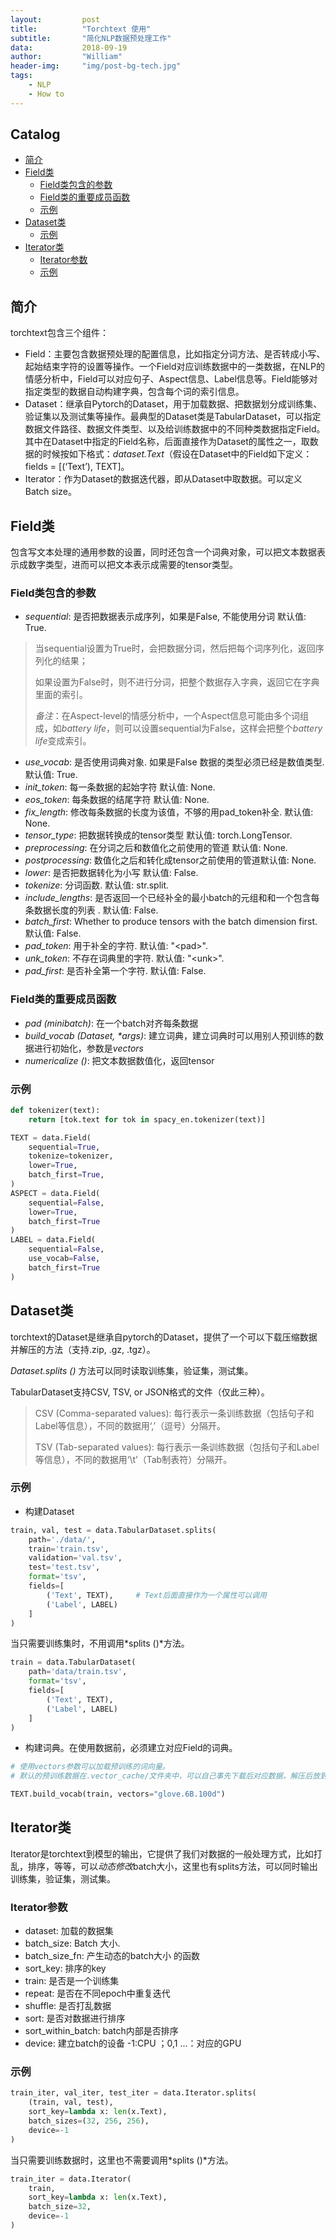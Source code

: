 ```yaml
---
layout:         post
title:          "Torchtext 使用"
subtitle:       "简化NLP数据预处理工作"
data:           2018-09-19
author:         "William"
header-img:     "img/post-bg-tech.jpg"
tags:
    - NLP
    - How to
---
```


## Catalog

- [简介](#简介)
- [Field类](#field类)
  - [Field类包含的参数](#field类包含的参数)
  - [Field类的重要成员函数](#field类的重要成员函数)
  - [示例](#示例)
- [Dataset类](#dataset类)
  - [示例](#示例-1)
- [Iterator类](#iterator类)
  - [Iterator参数](#iterator参数)
  - [示例](#示例-2)



简介
----

torchtext包含三个组件：

-   Field：主要包含数据预处理的配置信息，比如指定分词方法、是否转成小写、起始结束字符的设置等操作。一个Field对应训练数据中的一类数据，在NLP的情感分析中，Field可以对应句子、Aspect信息、Label信息等。Field能够对指定类型的数据自动构建字典，包含每个词的索引信息。
-   Dataset：继承自Pytorch的Dataset，用于加载数据、把数据划分成训练集、验证集以及测试集等操作。最典型的Dataset类是TabularDataset，可以指定数据文件路径、数据文件类型、以及给训练数据中的不同种类数据指定Field。其中在Dataset中指定的Field名称，后面直接作为Dataset的属性之一，取数据的时候按如下格式：*dataset.Text*（假设在Dataset中的Field如下定义：fields
    = \[(‘Text’), TEXT\]。
-   Iterator：作为Dataset的数据迭代器，即从Dataset中取数据。可以定义Batch
    size。

Field类
-------

包含写文本处理的通用参数的设置，同时还包含一个词典对象，可以把文本数据表示成数字类型，进而可以把文本表示成需要的tensor类型。

### Field类包含的参数

-   *sequential*: 是否把数据表示成序列，如果是False, 不能使用分词
    默认值: True.

> 当sequential设置为True时，会把数据分词，然后把每个词序列化，返回序列化的结果；
>
> 如果设置为False时，则不进行分词，把整个数据存入字典，返回它在字典里面的索引。
>
> *备注*：在Aspect-level的情感分析中，一个Aspect信息可能由多个词组成，如*battery
> life*，则可以设置sequential为False，这样会把整个*battery
> life*变成索引。

-   *use\_vocab*: 是否使用词典对象. 如果是False
    数据的类型必须已经是数值类型. 默认值: True.
-   *init\_token*: 每一条数据的起始字符 默认值: None.
-   *eos\_token*: 每条数据的结尾字符 默认值: None.
-   *fix\_length*: 修改每条数据的长度为该值，不够的用pad\_token补全.
    默认值: None.
-   *tensor\_type*: 把数据转换成的tensor类型 默认值: torch.LongTensor.
-   *preprocessing*: 在分词之后和数值化之前使用的管道 默认值: None.
-   *postprocessing*: 数值化之后和转化成tensor之前使用的管道默认值:
    None.
-   *lower*: 是否把数据转化为小写 默认值: False.
-   *tokenize*: 分词函数. 默认值: str.split.
-   *include\_lengths*:
    是否返回一个已经补全的最小batch的元组和和一个包含每条数据长度的列表
    . 默认值: False.
-   *batch\_first*: Whether to produce tensors with the batch dimension
    first. 默认值: False.
-   *pad\_token*: 用于补全的字符. 默认值: "&lt;pad&gt;".
-   *unk\_token*: 不存在词典里的字符. 默认值: "&lt;unk&gt;".
-   *pad\_first*: 是否补全第一个字符. 默认值: False.

### Field类的重要成员函数

-   *pad (minibatch)*: 在一个batch对齐每条数据
-   *build\_vocab (Dataset, \*args)*:
    建立词典，建立词典时可以用别人预训练的数据进行初始化，参数是*vectors*
-   *numericalize ()*: 把文本数据数值化，返回tensor

### 示例

``` python
def tokenizer(text):
    return [tok.text for tok in spacy_en.tokenizer(text)]

TEXT = data.Field(
    sequential=True,
    tokenize=tokenizer,
    lower=True,
    batch_first=True,
)
ASPECT = data.Field(
    sequential=False,
    lower=True,
    batch_first=True
)
LABEL = data.Field(
    sequential=False,
    use_vocab=False,
    batch_first=True
)
```

Dataset类
---------

torchtext的Dataset是继承自pytorch的Dataset，提供了一个可以下载压缩数据并解压的方法（支持.zip,
.gz, .tgz）。

*Dataset.splits ()* 方法可以同时读取训练集，验证集，测试集。

TabularDataset支持CSV, TSV, or JSON格式的文件（仅此三种）。

> CSV (Comma-separated values):
> 每行表示一条训练数据（包括句子和Label等信息），不同的数据用‘,’（逗号）分隔开。
>
> TSV (Tab-separated values):
> 每行表示一条训练数据（包括句子和Label等信息），不同的数据用‘\t’（Tab制表符）分隔开。

### 示例

-   构建Dataset

``` python
train, val, test = data.TabularDataset.splits(
    path='./data/', 
    train='train.tsv',
    validation='val.tsv', 
    test='test.tsv', 
    format='tsv',
    fields=[
        ('Text', TEXT),     # Text后面直接作为一个属性可以调用
        ('Label', LABEL)
    ]
)
```

当只需要训练集时，不用调用*splits ()*方法。

``` python
train = data.TabularDataset(
    path='data/train.tsv',
    format='tsv',
    fields=[
        ('Text', TEXT),
        ('Label', LABEL)
    ]
)
```

-   构建词典。在使用数据前，必须建立对应Field的词典。

``` python
# 使用vectors参数可以加载预训练的词向量。
# 默认的预训练数据在.vector_cache/文件夹中，可以自己事先下载后对应数据，解压后放到该# 文件夹中，vectors参数中把文件后缀名去掉。

TEXT.build_vocab(train, vectors="glove.6B.100d")
```

Iterator类
----------

Iterator是torchtext到模型的输出，它提供了我们对数据的一般处理方式，比如打乱，排序，等等，可以*动态修改*batch大小，这里也有splits方法，可以同时输出训练集，验证集，测试集。

### Iterator参数

-   dataset: 加载的数据集
-   batch\_size: Batch 大小.
-   batch\_size\_fn: 产生动态的batch大小 的函数
-   sort\_key: 排序的key
-   train: 是否是一个训练集
-   repeat: 是否在不同epoch中重复迭代
-   shuffle: 是否打乱数据
-   sort: 是否对数据进行排序
-   sort\_within\_batch: batch内部是否排序
-   device: 建立batch的设备 -1:CPU ；0,1 ...：对应的GPU

### 示例

``` python
train_iter, val_iter, test_iter = data.Iterator.splits(
    (train, val, test), 
    sort_key=lambda x: len(x.Text),
    batch_sizes=(32, 256, 256), 
    device=-1
)
```

当只需要训练数据时，这里也不需要调用*splits ()*方法。

``` python
train_iter = data.Iterator(
    train,
    sort_key=lambda x: len(x.Text),
    batch_size=32,
    device=-1
)
```
